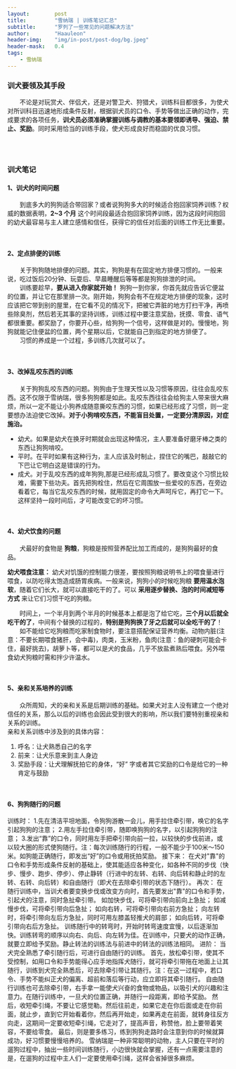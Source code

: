 ```yaml
---
layout:        post
title:         "雪纳瑞 | 训练笔记汇总"
subtitle:      "罗列了一些常见的问题解决方法"
author:        "Haauleon"
header-img:    "img/in-post/post-dog/bg.jpeg"
header-mask:   0.4
tags:
    - 雪纳瑞
---
```


### 训犬要领及其手段
&emsp;&emsp;不论是对玩赏犬、伴侣犬，还是对警卫犬、狩猎犬，训练科目都很多，为使犬对所训科目迅速地形成条件反射，根据驯犬员的口令、手势等做出正确的动作，完成要求的各项任务，**训犬员必须准确掌握训练与调教的基本要领即诱导、强迫、禁止、奖励**。同时采用恰当的训练手段，使犬形成良好而稳固的优良习惯。

<br>
<br>

### 训犬笔记
#### 1、训犬的时间问题
&emsp;&emsp;到底多大的狗狗适合带回家？或者说狗狗多大的时候适合抱回家饲养训练？权威的数据表明，**2~3 个月** 这个时间段最适合抱回家饲养训练，因为这段时间抱回的幼犬最容易与主人建立感情和信任，获得它的信任对后面的训练工作无比重要。   

<br>

#### 2、定点排便的训练
&emsp;&emsp;关于狗狗随地排便的问题。其实，狗狗是有在固定地方排便习惯的。一般来说，吃过饭后20分钟、玩耍后、早晨睡醒后等等都是狗狗排泄的时间。           
&emsp;&emsp;训练要趁早，**要从进入你家就开始！** 狗狗一到你家，你首先就应告诉它便盆的位置，并让它在那里排一次。刚开始，狗狗会有不在规定地方排便的现象，这时应该把它带到别的屋里，在它看不见的情况下，把被它弄脏的地方打扫干净，再喷些除臭剂，然后若无其事的坚持训练，训练过程中要注意奖励，抚摸、零食、语气都很重要。都奖励了，你要开心些，给狗狗一个信号，这样做是对的。慢慢地，狗狗就能记住便盆的位置，两个星期以后，它就能自己到指定的地方排便了。       
&emsp;&emsp;习惯的养成是一个过程，多训练几次就可以了。     

<br>

#### 3、改掉乱咬东西的训练
&emsp;&emsp;关于狗狗乱咬东西的问题。狗狗由于生理天性以及习惯等原因，往往会乱咬东西。这不仅限于雪纳瑞，很多狗狗都是如此。乱咬东西往往会给狗主人带来很大麻烦，所以一定不能让小狗养成随意撕咬东西的习惯，如果已经形成了习惯，则一定要想办法迫使它改掉。**对于小狗啃咬东西，不能盲目处置，一定要分清原因，对症施治。**              
- 幼犬。如果是幼犬在换牙时期就会出现这种情况，主人要准备好磨牙棒之类的东西让狗狗啃咬。      
- 平时。在平时如果有这种行为，主人应该及时制止，捏住它的嘴巴，敲敲它的下巴让它明白这是错误的行为。     
- 成犬。对于乱咬东西的成年狗狗,那是已经形成乱习惯了。要改变这个习惯比较难，需要下些功夫。首先把狗栓住，然后在它周围放一些爱咬的东西，在旁边看着它，每当它乱咬东西的时候，就用固定的命令大声呵斥它，再打它一下。这样坚持一段时间后，才可能改变它的坏习惯。   

<br>

#### 4、幼犬饮食的问题
&emsp;&emsp;犬最好的食物是 **狗粮**，狗粮是按照营养配比加工而成的，是狗狗最好的食品。      

**幼犬喂食注意：** 幼犬对饥饿的控制能力很差，要按照狗粮说明书上的喂食量进行喂食，以防吃得太饱造成肠胃疾病。一般来说，狗狗小的时候吃狗粮 **要用温水泡软**，随着它们长大，就可以直接吃干的了。可以 **采用逐步替换、泡的时间减短等方式** 来让它们习惯干吃的狗粮。      

&emsp;&emsp;时间上，一个半月到两个半月的时候基本上都是泡了给它吃，**三个月以后就全吃干的了**，中间有个替换的过程的，**特别是狗狗换了牙之后就可以全吃干的了**！  
&emsp;&emsp;如不能给它吃狗粮而吃家制食物时，要注意搭配保证营养均衡。动物内脏(注意：不要长期喂食猪肝，会中毒)，肉类，玉米粉，鱼肉(注意：鱼的硬刺可能会卡住，最好挑去)，胡萝卜等，都可以是犬的食品，几乎不放盐煮熟后喂食。另外喂食幼犬狗粮时需和拌少许温水。   

<br>

#### 5、亲和关系培养的训练
&emsp;&emsp;众所周知，犬的亲和关系是后期训练的基础。如果犬对主人没有建立一个绝对信任的关系，那么以后的训练也会因此受到很大的影响，所以我们要特别重视亲和关系的训练。     
亲和关系训练中涉及到的具体内容：      
1. 呼名：让犬熟悉自己的名字    
2. 前来：让犬乐意来到主人身边     
3. 奖励手段：让犬理解抚拍它的身体，“好” 字或者其它奖励的口令是给它的一种肯定与鼓励     

<br>

#### 6、狗狗随行的问题
训练时：
1.先在清洁平坦地面，令狗狗游散一会儿，用手拉住牵引带，唤它的名字引起狗狗的注意；
2.用左手拉住牵引带，随即唤狗狗的名字，以引起狗狗的注意；
3.发出“靠”的口令，同时用左手把牵引带向前一拉，以较快的步伐前进，或以较大圈的形式使狗随行。注：每次训练随行的行程，一般不能少于100米～150米。如狗能正确随行，即发出“好”的口令或用抚拍奖励。
接下来：
在犬对"靠"的口令和手势形成条件反射的基础上，使其能适应各种变化，如各种不同的步伐（快步、慢步、跑步、停步）、停止静转（行进中的左转、右转、向后转和静止时的左转、右转、向后转）和自由随行（即犬在去除牵引带的状态下随行）。
再次：
在随行训练中，当训犬者要变换步伐或改变方向时，首先要发出"靠"的口令和手势，引起犬的注意，同时急扯牵引带。
如加快步伐，可将牵引带向前向上急扯；
如减慢步伐，可将牵引带向后急扯；
如向右转，可将牵引带向右前方急扯；
向左转时，将牵引带向左后方急扯，同时可用左膝盖轻推犬的肩部；
如向后转，可将牵引带向右后方急扯。
训练随行中的转弯时，开始时转弯速度宜慢，以后逐渐加快。训练转弯的顺序以向右、向后、向左转为佳。在训练中，只要犬的动作正确，就要立即给予奖励。静止转法的训练法与前进中的转法的训练法相同。
进阶：
当犬完全熟悉了牵引随行后，可进行自由随行的训练。
首先，放松牵引带，使其不受控制，如用口令和手势能得心应手地指挥犬随行，就可将牵引带拖在地面上让其随行，训练到犬完全熟悉后，可去除牵引带让其随行。注：在这一过程中，若口令、手势不能纠正犬的偏离、超前和落后等行动，应立即将其牵引随行。
自由随行训练也可去除牵引带，右手拿一能使犬兴奋的食物或物品，以吸引犬的兴趣和注意力。在随行训练中，一旦犬的位置正确，并随行一段距离，即给予奖励。
然后，收短牵引绳，不要让它感觉勒。然后往前走，如果它走在你后面或走在你前面，就止步，直到它开始看着你，然后再开始走，如果再走在前面，就转身往反方向走，这期间一定要收短牵引绳，它走对了，提高声音，称赞他，脸上要带着笑容，不要给零食。
最后，则是要多练习，练到狗狗走路时会注意到你的时候就算成功，好习惯要慢慢培养的。
雪纳瑞是一种非常聪明的动物，主人只要在平时的遛狗过程中，抽出一些时间训练随行，小边很快就会掌握，还有一点需要注意的是，在遛狗的过程中主人们一定要使用牵引绳，这样会省掉很多麻烦。

<br>